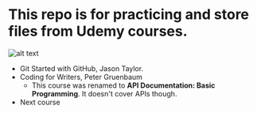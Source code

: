 # This repo is for practicing and store files from Udemy courses.

![alt text][logo]


* Git Started with GitHub, Jason Taylor.
* Coding for Writers, Peter Gruenbaum
  * This course was renamed to **API Documentation: Basic Programming**. It doesn't cover APIs though.
* Next course

[logo]: https://github.com/andreamussap/udemy/tree/master/images/udemy-logo-coral.gif
